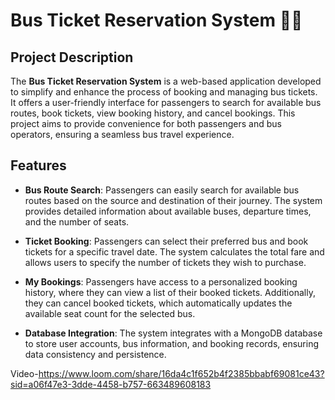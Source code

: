 # Bus Ticket Reservation System 🚌🎫

## Project Description

The **Bus Ticket Reservation System** is a web-based application developed to simplify and enhance the process of booking and managing bus tickets. It offers a user-friendly interface for passengers to search for available bus routes, book tickets, view booking history, and cancel bookings. This project aims to provide convenience for both passengers and bus operators, ensuring a seamless bus travel experience.

## Features

- **Bus Route Search**: Passengers can easily search for available bus routes based on the source and destination of their journey. The system provides detailed information about available buses, departure times, and the number of seats.

- **Ticket Booking**: Passengers can select their preferred bus and book tickets for a specific travel date. The system calculates the total fare and allows users to specify the number of tickets they wish to purchase.

- **My Bookings**: Passengers have access to a personalized booking history, where they can view a list of their booked tickets. Additionally, they can cancel booked tickets, which automatically updates the available seat count for the selected bus.

- **Database Integration**: The system integrates with a MongoDB database to store user accounts, bus information, and booking records, ensuring data consistency and persistence.



Video-https://www.loom.com/share/16da4c1f652b4f2385bbabf69081ce43?sid=a06f47e3-3dde-4458-b757-663489608183
